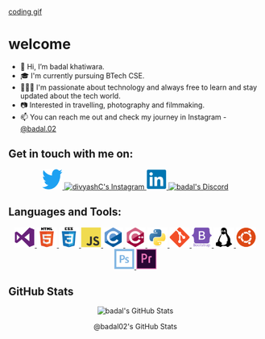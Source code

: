 [coding gif](https://c.tenor.com/qJ5evVs-_uUAAAAC/coding.gif)

# welcome

- 👋 Hi, I’m badal khatiwara.
- 🎓 I'm currently pursuing BTech CSE.
- 🧑🏽‍💻 I'm passionate about technology and always free to learn and stay updated about the tech world.
- 📷 Interested in travelling, photography and filmmaking.
- 📫 You can reach me out and check my journey in Instagram - [@badal.02](https://www.instagram.com/badal.02) 


## Get in touch with me on: ##

<p align="center">
 <a href="https://twitter.com/Badal21032564" target="_blank">
  <img src="https://raw.githubusercontent.com/devicons/devicon/2ae2a900d2f041da66e950e4d48052658d850630/icons/twitter/twitter-original.svg" alt="badal's Twitter" width="40" height="40" />     
 </a>
 <a href="https://www.instagram.com/badal.02/" target="_blank">
  <img src="https://raw.githubusercontent.com/rahuldkjain/github-profile-readme-generator/master/src/images/icons/Social/instagram.svg" alt="divyashC's Instagram" width="40" height="40" />    
 </a>
  <a href="https://www.linkedin.com/in/badal-khatiwara-6b7866222/" target="_blank">
  <img src="https://github.com/devicons/devicon/blob/master/icons/linkedin/linkedin-original.svg" alt="badal's LinkedIn"  width="40" height="40"/>    
 </a>
 <a href="https://discord.com/users/penguin.in.the.house#8886" target="_blank">
  <img src="https://raw.githubusercontent.com/rahuldkjain/github-profile-readme-generator/master/src/images/icons/Social/discord.svg" alt="badal's Discord"  width="40" height="40"/>
 </a>
  
  </br>

 
 ## Languages and Tools: ##

<p align="center">
    <a href="https://www.visualstudio.com/" target="_blank">
        <img src="https://github.com/devicons/devicon/blob/master/icons/visualstudio/visualstudio-plain.svg" alt="vscode" width="40"
             height="40" /> </a>   
    <a href="https://developer.mozilla.org/en-US/docs/Web/HTML" target="_blank"> <img
            src="https://raw.githubusercontent.com/devicons/devicon/master/icons/html5/html5-original-wordmark.svg"
            alt="HTML" width="40" height="40" /> </a>
    <a href="https://developer.mozilla.org/en-US/docs/Web/CSS" target="_blank"> <img
            src="https://raw.githubusercontent.com/devicons/devicon/master/icons/css3/css3-original-wordmark.svg"
            alt="CSS" width="40" height="40" /> </a>
    <a href="https://developer.mozilla.org/en-US/docs/Web/JavaScript" target="_blank"> <img
            src="https://raw.githubusercontent.com/devicons/devicon/master/icons/javascript/javascript-original.svg"
            alt="JavaScript" width="40" height="40" /> </a>
    <a href="https://www.cprogramming.com/" target="_blank"> <img
            src="https://raw.githubusercontent.com/devicons/devicon/master/icons/c/c-original.svg" alt="C" width="40"
            height="40" /> </a>
    <a href="https://docs.microsoft.com/en-us/cpp/?view=msvc-170" target="_blank"> <img
            src="https://github.com/devicons/devicon/blob/master/icons/cplusplus/cplusplus-original.svg" alt="C++"
            width="40" height="40" /> </a>
    <a href="https://www.python.org" target="_blank"> <img
            src="https://raw.githubusercontent.com/devicons/devicon/master/icons/python/python-original.svg"
            alt="Python" width="40" height="40" /> </a>
    <a href="https://git-scm.com/" target="_blank">
        <img src="https://github.com/devicons/devicon/blob/master/icons/git/git-original.svg" alt="Git" width="40"
            height="40" /> </a>
    <a href="https://getbootstrap.com" target="_blank">
        <img src="https://raw.githubusercontent.com/devicons/devicon/master/icons/bootstrap/bootstrap-plain-wordmark.svg"
            alt="Bootstrap" width="40" height="40" /> </a>
    <a href="https://www.linux.org/" target="_blank">
        <img src="https://github.com/devicons/devicon/blob/master/icons/linux/linux-plain.svg" alt="Linux" width="40"
            height="40" /> </a>
    <a href="https://www.ubuntu.com" target="_blank">
        <img src="https://github.com/devicons/devicon/blob/master/icons/ubuntu/ubuntu-plain.svg" alt="ubuntu" width="40"
            height="40" /> </a>
     <a href="https://www.adobe.com/products/photoshop.html" target="_blank">
        <img src="https://github.com/devicons/devicon/blob/master/icons/photoshop/photoshop-line.svg" alt="PhotoShop" width="40"
            height="40" /> </a>
     <a href="https://www.adobe.com/products/premiere.html" target="_blank">
        <img src="https://github.com/devicons/devicon/blob/master/icons/premierepro/premierepro-original.svg" alt="Premiere Pro" width="40"
            height="40" /> </a>
     
 
 ## GitHub Stats ##

<p align="center">
  <img src="https://github-readme-stats.vercel.app/api/?username=badal02&show_icons=true&title_color=fff&icon_color=79ff97&text_color=9f9f9f&bg_color=151515" alt="badal's GitHub Stats" />
</p>
<p align="center">@badal02's GitHub Stats</p>

<br/>


